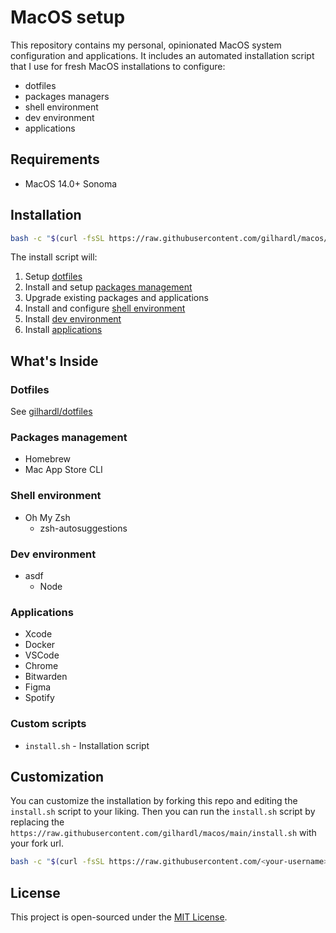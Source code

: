 # MacOS setup

This repository contains my personal, opinionated MacOS system configuration and applications. It includes an automated installation script that I use for fresh MacOS installations to configure:
- dotfiles
- packages managers
- shell environment
- dev environment
- applications

## Requirements

- MacOS 14.0+ Sonoma

## Installation

```sh
bash -c "$(curl -fsSL https://raw.githubusercontent.com/gilhardl/macos/main/install.sh)"
```

The install script will:
1. Setup [dotfiles](#dotfiles)
2. Install and setup [packages management](#packages-management)
3. Upgrade existing packages and applications
4. Install and configure [shell environment](#shell-environment)
5. Install [dev environment](#dev-environment)
6. Install [applications](#applications)

## What's Inside

### Dotfiles

See [gilhardl/dotfiles](https://github.com/gilhardl/dotfiles)

### Packages management

- Homebrew
- Mac App Store CLI

### Shell environment

- Oh My Zsh
  - zsh-autosuggestions

### Dev environment

- asdf
  - Node

### Applications

- Xcode
- Docker
- VSCode
- Chrome
- Bitwarden
- Figma
- Spotify

### Custom scripts

- `install.sh` - Installation script

## Customization

You can customize the installation by forking this repo and editing the `install.sh` script to your liking. Then you can run the `install.sh` script by replacing the `https://raw.githubusercontent.com/gilhardl/macos/main/install.sh` with your fork url.

```sh
bash -c "$(curl -fsSL https://raw.githubusercontent.com/<your-username>/macos/main/install.sh)"
```

## License

This project is open-sourced under the [MIT License](LICENSE).
